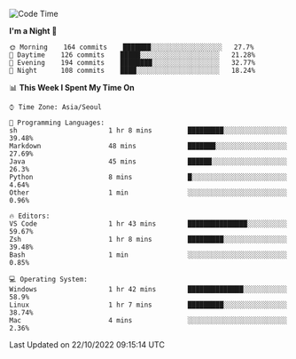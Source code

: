 <!--START_SECTION:waka-->
![Code Time](http://img.shields.io/badge/Code%20Time-1%2C490%20hrs%2017%20mins-blue)

**I'm a Night 🦉** 

```text
🌞 Morning    164 commits    ███████░░░░░░░░░░░░░░░░░░   27.7% 
🌆 Daytime    126 commits    █████░░░░░░░░░░░░░░░░░░░░   21.28% 
🌃 Evening    194 commits    ████████░░░░░░░░░░░░░░░░░   32.77% 
🌙 Night      108 commits    ████░░░░░░░░░░░░░░░░░░░░░   18.24%

```


📊 **This Week I Spent My Time On** 

```text
⌚︎ Time Zone: Asia/Seoul

💬 Programming Languages: 
sh                       1 hr 8 mins         █████████░░░░░░░░░░░░░░░░   39.48% 
Markdown                 48 mins             ███████░░░░░░░░░░░░░░░░░░   27.69% 
Java                     45 mins             ██████░░░░░░░░░░░░░░░░░░░   26.3% 
Python                   8 mins              █░░░░░░░░░░░░░░░░░░░░░░░░   4.64% 
Other                    1 min               ░░░░░░░░░░░░░░░░░░░░░░░░░   0.96%

🔥 Editors: 
VS Code                  1 hr 43 mins        ███████████████░░░░░░░░░░   59.67% 
Zsh                      1 hr 8 mins         █████████░░░░░░░░░░░░░░░░   39.48% 
Bash                     1 min               ░░░░░░░░░░░░░░░░░░░░░░░░░   0.85%

💻 Operating System: 
Windows                  1 hr 42 mins        ██████████████░░░░░░░░░░░   58.9% 
Linux                    1 hr 7 mins         █████████░░░░░░░░░░░░░░░░   38.74% 
Mac                      4 mins              ░░░░░░░░░░░░░░░░░░░░░░░░░   2.36%

```


 Last Updated on 22/10/2022 09:15:14 UTC
<!--END_SECTION:waka-->
